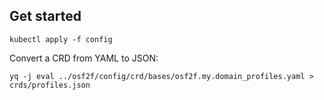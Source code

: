 
## Get started

```shell
kubectl apply -f config
```

Convert a CRD from YAML to JSON:
```shell
yq -j eval ../osf2f/config/crd/bases/osf2f.my.domain_profiles.yaml > crds/profiles.json
```
